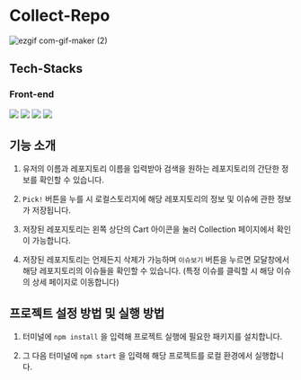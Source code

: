 # Collect-Repo

![ezgif com-gif-maker (2)](https://user-images.githubusercontent.com/70843139/131953402-3e23208b-074c-4b77-b1d7-2d723d67f856.gif)

## Tech-Stacks

### Front-end
![](https://img.shields.io/badge/React-2A2C2E?style=for-the-badge&logo=React) ![](https://img.shields.io/badge/React_Hooks-2A2C2E?style=for-the-badge&logo=React)  ![](https://img.shields.io/badge/React_Router-2A2C2E?style=for-the-badge&logo=React)  ![](https://img.shields.io/badge/SCSS-hotpink?style=for-the-badge&logo=Sass) 

## 기능 소개

1. 유저의 이름과 레포지토리 이름을 입력받아 검색을 원하는 레포지토리의 간단한 정보를 확인할 수 있습니다.

2. ``Pick!`` 버튼을 누를 시 로컬스토리지에 해당 레포지토리의 정보 및 이슈에 관한 정보가 저장됩니다.

3. 저장된 레포지토리는 왼쪽 상단의 Cart 아이콘을 눌러 Collection 페이지에서 확인이 가능합니다.

4. 저장된 레포지토리는 언제든지 삭제가 가능하며 ``이슈보기`` 버튼을 누르면 모달창에서 해당 레포지토리의 이슈들을 확인할 수 있습니다. (특정 이슈를 클릭할 시 해당 이슈의 상세 페이지로 이동합니다)


## 프로젝트 설정 방법 및 실행 방법

1. 터미널에 ``npm install`` 을 입력해 프로젝트 실행에 필요한 패키지를 설치합니다.

2. 그 다음 터미널에 ``npm start`` 을 입력해 해당 프로젝트를 로컬 환경에서 실행합니다.

